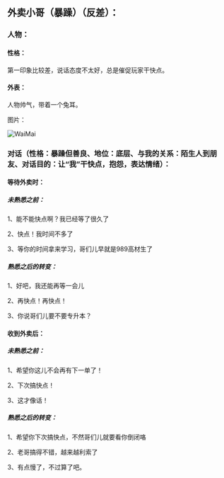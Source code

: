 ## 外卖小哥（暴躁）（反差）：

### 人物：

#### 性格：

第一印象比较差，说话态度不太好，总是催促玩家干快点。

#### 外表：

人物帅气，带着一个兔耳。

图片：

![WaiMai](C:\Users\bulletrunner\Pictures\工作用\WaiMai.jpg)

### 对话（性格：暴躁但善良、地位：底层、与我的关系：陌生人到朋友、对话目的：让“我”干快点，抱怨，表达情绪）：

#### 等待外卖时：

##### 未熟悉之前：

1、能不能快点啊？我已经等了很久了

2、快点！我时间不多了

3、等你的时间拿来学习，哥们儿早就是989高材生了

##### 熟悉之后的转变：

1、好吧，我还能再等一会儿

2、再快点！再快点！

3、你说哥们儿要不要专升本？

#### 收到外卖后：

##### 未熟悉之前：

1、希望你这儿不会再有下一单了！

2、下次搞快点！

3、这才像话！

##### 熟悉之后的转变：

1、希望你下次搞快点，不然哥们儿就要看你倒闭咯

2、老哥搞得不错，越来越利索了

3、有点慢了，不过算了吧。



